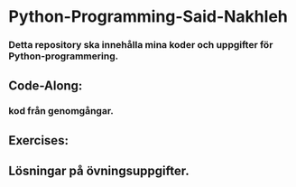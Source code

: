 # Python-Programming-Said-Nakhleh

### Detta repository ska innehålla mina koder och uppgifter för Python-programmering. 

## Code-Along:
### kod från genomgångar.

## Exercises:
## Lösningar på övningsuppgifter. 
